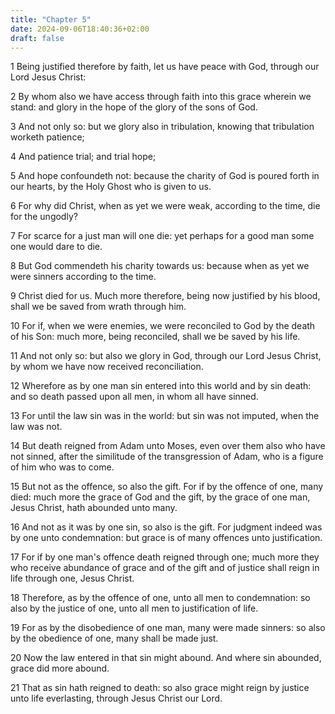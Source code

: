 ```yaml
---
title: "Chapter 5"
date: 2024-09-06T18:40:36+02:00
draft: false
---
```




1 Being justified therefore by faith, let us have peace with God, through our Lord Jesus Christ:

2 By whom also we have access through faith into this grace wherein we stand: and glory in the hope of the glory of the sons of God.

3 And not only so: but we glory also in tribulation, knowing that tribulation worketh patience;

4 And patience trial; and trial hope;

5 And hope confoundeth not: because the charity of God is poured forth in our hearts, by the Holy Ghost who is given to us.

6 For why did Christ, when as yet we were weak, according to the time, die for the ungodly?

7 For scarce for a just man will one die: yet perhaps for a good man some one would dare to die.

8 But God commendeth his charity towards us: because when as yet we were sinners according to the time.

9 Christ died for us. Much more therefore, being now justified by his blood, shall we be saved from wrath through him.

10 For if, when we were enemies, we were reconciled to God by the death of his Son: much more, being reconciled, shall we be saved by his life.

11 And not only so: but also we glory in God, through our Lord Jesus Christ, by whom we have now received reconciliation.

12 Wherefore as by one man sin entered into this world and by sin death: and so death passed upon all men, in whom all have sinned.

13 For until the law sin was in the world: but sin was not imputed, when the law was not.

14 But death reigned from Adam unto Moses, even over them also who have not sinned, after the similitude of the transgression of Adam, who is a figure of him who was to come.

15 But not as the offence, so also the gift. For if by the offence of one, many died: much more the grace of God and the gift, by the grace of one man, Jesus Christ, hath abounded unto many.

16 And not as it was by one sin, so also is the gift. For judgment indeed was by one unto condemnation: but grace is of many offences unto justification.

17 For if by one man's offence death reigned through one; much more they who receive abundance of grace and of the gift and of justice shall reign in life through one, Jesus Christ.

18 Therefore, as by the offence of one, unto all men to condemnation: so also by the justice of one, unto all men to justification of life.

19 For as by the disobedience of one man, many were made sinners: so also by the obedience of one, many shall be made just.

20 Now the law entered in that sin might abound. And where sin abounded, grace did more abound.

21 That as sin hath reigned to death: so also grace might reign by justice unto life everlasting, through Jesus Christ our Lord.

